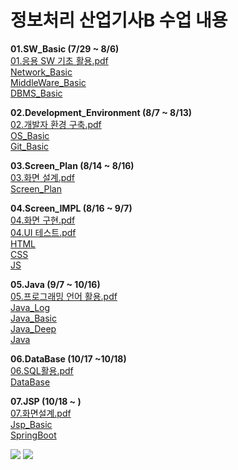 # 정보처리 산업기사B 수업 내용

**01.SW_Basic (7/29 ~ 8/6)**  
[01.응용 SW 기초 활용.pdf](https://github.com/user-attachments/files/16576858/SW.pdf)            
[Network_Basic](1.SW_Basic/01.Network_Basic/README.md)             
[MiddleWare_Basic](1.SW_Basic/02.MiddleWare_Basic/README.md)           
[DBMS_Basic](1.SW_Basic/03.DBMS_Basic/README.md)               

**02.Development_Environment (8/7 ~ 8/13)**                     
[02.개발자 환경 구축.pdf](https://github.com/user-attachments/files/16576864/default.pdf)            
[OS_Basic](2.Development_Environment/01.OS_Basic/README.md)         
[Git_Basic](2.Development_Environment/02.Git_Basic/README.md)              

**03.Screen_Plan (8/14 ~ 8/16)**               
[03.화면 설계.pdf](https://github.com/user-attachments/files/17124103/03.pdf)                
[Screen_Plan](3.Screen_Plan/README.md)         

**04.Screen_IMPL (8/16 ~ 9/7)**                          
[04.화면 구현.pdf](https://github.com/user-attachments/files/17124099/04.pdf)               
[04.UI 테스트.pdf](https://github.com/user-attachments/files/17124107/04.UI.pdf)                
[HTML](4.Screen_IMPL/01.HTML/README.md)                       
[CSS](4.Screen_IMPL/02.CSS/README.md)         
[JS](4.Screen_IMPL/04.JavaScript/README.md)               

**05.Java (9/7 ~ 10/16)**                     
[05.프로그래밍 언어 활용.pdf](https://github.com/user-attachments/files/17124098/05.pdf)                   
[Java_Log](https://github.com/100chun/05.Java)                  
[Java_Basic](5.Java/01.Java_Basic/README.md)    
[Java_Deep](5.Java/02.Java_Deep/README.md)        
[Java](5.Java/03.Java/README.md)                 

**06.DataBase (10/17 ~10/18)**             
[06.SQL활용.pdf](https://github.com/user-attachments/files/17694021/06.SQL.pdf)                     
[DataBase](6.DataBase/README.md)                

**07.JSP (10/18 ~ )**            
[07.화면설계.pdf](https://github.com/user-attachments/files/17694029/07.pdf)  
[Jsp_Basic](7.JSP/01.Jsp_Basic/README.md)              
[SpringBoot](7.JSP/02.SpringBoot/README.md)             







<img src="https://img.shields.io/badge/FF9900?style=for-the-badge&logo=amazon&logoColor=white">

<img src="https://img.shields.io/badge/Python-3776AB?style=for-the-badge&logo=Python&logoColor=white">

